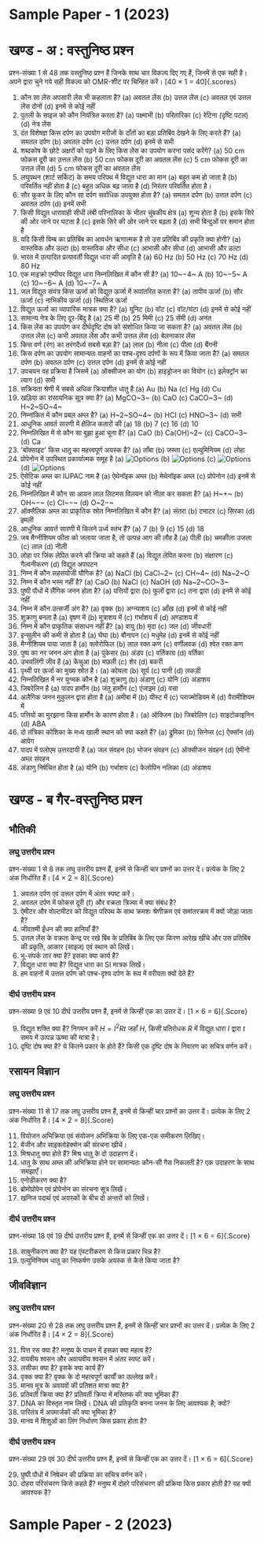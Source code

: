 # Sample Paper - 1 (2023)

# खण्ड - अ : वस्तुनिष्ठ प्रश्‍न

प्रश्‍न-संख्या 1 से 48 तक वस्तुनिष्ठ प्रश्‍न हैं जिनके साथ चार विकल्प दिए गए हैं, जिनमें से एक सही है। अपने द्वारा चुने गये सही विकल्प को OMR-शीट पर चिन्हित करें। [40 × 1 = 40]{.scores}

1. कौन सा लेंस अपसारी लेंस भी कहलाता है?
   (a) अवतल लेंस
   (b) उत्तल लेंस
   (c) अवतल एवं उत्तल लेंस दोनों
   (d) इनमें से कोई नहीं
2. पुतली के साइज को कौन नियंत्रित करता है?
   (a) पक्ष्माभी
   (b) परितारिका
   (c) रेटिना (दृष्टि पटल)
   (d) नेत्र लेंस
3. दंत विशेषज्ञ किस दर्पण का उपयोग मरीजों के दाँतों का बड़ा प्रतिबिंव देखने के लिए करते हैं?
   (a) समतल दर्पण
   (b) अवतल दर्पण
   (c) उत्तल दर्पण
   (d) इनमें से सभी
4. शब्दकोष के छोटे अक्षरों को पढ़ने के लिए किस लेंस का उपयोग करना पसंद करेंगे?
   (a) 50 cm फोकस दूरी का उत्तल लेंस
   (b) 50 cm फोकस दूरी का अवतल लेंस
   (c) 5 cm फोकस दूरी का उत्तल लेंस
   (d) 5 cm फोकस दूरी का अवतल लेंस
5. लघुपथन (शार्ट सर्किट) के समय परिपथ में विद्युत धारा का मान
   (a) बहुत कम हो जाता है
   (b) परिवर्तित नहीं होता है
   (c) बहुत अधिक बढ़ जाता है
   (d) निरंतर परिवर्तित होता है।
6. सौर कूकर के लिए कौन सा दर्पण सर्वाधिक उपयुक्त होता है?
   (a) समतल दर्पण
   (b) उत्तल दर्पण
   (c) अवतल दर्पण
   (d) इनमें सभी
7. किसी विद्युत धारावाही सीधी लंबी परिनालिका के भीतर चुंबकीय क्षेत्र
   (a) शून्य होता है
   (b) इसके सिरे की ओर जाने पर घटता है
   (c) इसके सिरे की ओर जाने पर बढ़ता है
   (d) सभी बिन्दुओं पर समान होता है
8. यदि किसी विम्ब का प्रतिबिंब का आवर्धन ऋणात्मक है तो उस प्रतिबिंव की प्रकृति क्या होगी?
   (a) वास्तविक और उल्टा
   (b) वास्तविक और सीधा
   (c) आभासी और सीधा
   (d) आभासी और उल्टा
9. भारत में उत्पादित प्रत्यावर्ती विद्युत धारा की आवृति है
   (a) 60 Hz
   (b) 50 Hz
   (c) 70 Hz
   (d) 80 Hz
10. एक माइक्रो एम्पीयर विद्युत धारा निम्नलिखित में कौन सी है?
    (a) 10~−4~ A
    (b) 10~−5~ A
    (c) 10~−6~ A
    (d) 10~−7~ A
11. जल विद्युत संयंत्र किस ऊर्जा को विद्युत ऊर्जा में रूपांतरित करता है?
    (a) तापीय ऊर्जा
    (b) सौर ऊर्जा
    (c) नाभिकीय ऊर्जा
    (d) स्थितिज ऊर्जा
12. विद्युत ऊर्जा का व्यापारिक मात्रक क्या है?
    (a) यूनिट
    (b) वॉट
    (c) वॉट/घंटा
    (d) इनमें से कोई नहीं
13. सामान्य नेत्र के लिए दूर-बिंदु है
    (a) 25 मी
    (b) 25 मिमी
    (c) 25 सेंमी
    (d) अनंत
14. किस लेंस का उपयोग कर दीर्घदृष्टि दोष को संशोधित किया जा सकता है?
    (a) अवतल लेंस
    (b) उत्तल लेंस
    (c) कभी अवतल लेंस और कभी उत्तल लेंस
    (d) बेलनाकार लेंस
15. किस वर्ण (रंग) का तरंगदैर्ध्य सबसे बड़ा है?
    (a) लाल
    (b) नीला
    (c) पीला
    (d) बैंगनी
16. किस दर्पण का उपयोग सामान्यतः वाहनों का पश्च-दृश्य दर्पणों के रूप में किया जाता है?
    (a) समतल दर्पण
    (b) अवतल दर्पण
    (c) उत्तल दर्पण
    (d) इनमें से कोई नहीं
17. उपचयन वह प्रक्रिया है जिसमें
    (a) ऑक्सीजन का योग
    (b) हाइड्रोजन का वियोग
    (c) इलेक्ट्रॉन का त्याग
    (d) सभी
18. सक्रियता श्रेणी में सबसे अधिक क्रियाशील धातु है
    (a) Au
    (b) Na
    (c) Hg
    (d) Cu
19. खड़िया का रासायनिक सूत्र क्या है?
    (a) MgCO~3~
    (b) CaO
    (c) CaCO~3~
    (d) H~2~SO~4~
20. निम्नांकित में कौन प्रबल अम्ल है?
    (a) H~2~SO~4~
    (b) HCI
    (c) HNO~3~
    (d) सभी
21. आधुनिक आवर्त सारणी में क्षैतिज कतारों की
    (a) 18
    (b) 7
    (c) 16
    (d) 10
22. निम्नलिखित में से कौन सा बुझा हुआ चूना है?
    (a) CaO
    (b) Ca(OH)~2~
    (c) CaCO~3~
    (d) Ca
23. 'बॉक्साइट' किस धातु का महत्त्वपूर्ण अयस्क है?
    (a) ताँबा
    (b) जस्ता
    (c) एल्युमिनियम
    (d) लोहा
24. प्रोपेनोन में उपस्थित प्रकार्यात्मक समूह है
    (a) ![Options](Images/MP1MCQ_Q24O1.svg)
    (b) ![Options](Images/MP1MCQ_Q24O2.svg)
    (c) ![Options](Images/MP1MCQ_Q24O3.svg)
    (d) ![Options](Images/MP1MCQ_Q24O4.svg)
25. ऐसेटिक अम्ल का IUPAC नाम है
    (a) ऐथेनॉइक अम्ल
    (b) मेथेनॉइक अम्ल
    (c) प्रोपेनोन
    (d) इनमें से कोई नहीं
26. निम्नलिखित में कौन सा आयन लाल लिटमस विलयन को नीला कर सकता है?
    (a) H~+~
    (b) OH~−~
    (c) CI~−~
    (d) O~2−~
27. ऑक्सैलिक अम्ल का प्राकृतिक स्रोत निम्नलिखित में कौन है?
    (a) संतरा
    (b) टमाटर
    (c) सिरका
    (d) इमली
28. आधुनिक आवर्त्त सारणी में कितने उर्ध्व स्तंभ हैं?
    (a) 7
    (b) 9
    (c) 15
    (d) 18
29. जब मैग्नीशियम फीता को जलाया जाता है, तो उत्पन्न आग की लौह है
    (a) पीली
    (b) चमकीला उजला
    (c) लाल
    (d) नीली
30. लोहा पर जिंक लेपित करने की क्रिया को कहते हैं
    (a) विद्युत लेपित करना
    (b) संक्षारण
    (c) गैल्वनीकरण
    (d) विद्युत अपघटन
31. निम्न में कौन सहसंयोजी यौगिक है?
    (a) NaCl
    (b) CaCl~2~
    (c) CH~4~
    (d) Na~2~O
32. निम्न में कौन भस्म नहीं है?
    (a) CaO
    (b) NaCl
    (c) NaOH
    (d) Na~2~CO~3~
33. पुष्पी पौधों में लैंगिक जनन होता है?
    (a) पत्तियों द्वारा
    (b) फूलों द्वारा
    (c) तना द्वारा
    (d) इनमें से कोई नहीं
34. निम्न में कौन उत्सर्जी अंग है?
    (a) वृक्क
    (b) अग्न्याशय
    (c) आँख
    (d) इनमें से कोई नहीं
35. शुक्राणु बनता है
    (a) वृषण में
    (b) मूत्राशय में
    (c) गर्भाशय में
    (d) अण्डाशय में
36. निम्न में कौन प्राकृतिक संसाधन नहीं हैं?
    (a) वायु
    (b) मृदा
    (c) जल
    (d) जीवधारी
37. इन्सुलीन की कमी से होता है
    (a) घेंघा
    (b) बौनापन
    (c) मधुमेह
    (d) इनमें से कोई नहीं
38. मैग्नीशियम पाया जाता है
    (a) क्लोरोफिल
    (b) लाल रक्त कण
    (c) वर्णीलवक
    (d) श्वेत रक्त कण
39. पुष्प का नर जनन अंग होता है
    (a) पुंकेसर
    (b) अंडप
    (c) वर्तिकाग्र
    (d) वर्तिका
40. उभयलिंगी जीव है
    (a) केंचुआ
    (b) मछली
    (c) शेर
    (d) बकरी
41. पृथ्वी पर ऊर्जा का मुख्य स्रोत है।
    (a) कोयला
    (b) सूर्य
    (c) पानी
    (d) लकड़ी
42. निम्नलिखित में नर युग्मक कौन है
    (a) शुक्राणु
    (b) अंडाणु
    (c) योनि
    (d) अंडाशय
43. जिबरेलिन है
    (a) पादप हार्मोन
    (b) जंतु हार्मोन
    (c) एंजाइम
    (d) वसा
44. अलैगिक जनन मुकुलन द्वारा होता है
    (a) अमीबा में
    (b) यीस्ट में
    (c) प्लाज्मोडियम में
    (d) पैरामीशियम में
45. पत्तियों का मुरझाना किस हार्मोन के कारण होता है।
    (a) ऑक्जिन
    (b) जिबरेलिन
    (c) साइटोकाइनिन
    (d) ABA
46. दो तंत्रिका कोशिका के मध्य खाली स्थान को क्या कहते हैं?
    (a) द्रुमिका
    (b) सिनेप्स
    (c) ऐक्सॉन
    (d) आवेग
47. पादप में पलोएम उत्तरदायी है
    (a) जल संवहन
    (b) भोजन संवहन
    (c) ऑक्सीजन संवहन
    (d) ऐमीनो अम्ल संवहन
48. अंडाणु निषेचित होता है
    (a) योनि
    (b) गर्भाशय
    (c) फेलोपिन नलिका
    (d) अंडाशय

# खण्ड - ब गैर-वस्तुनिष्ठ प्रश्‍न

## भौतिकी

### लघु उत्तरीय प्रश्‍न

प्रश्‍न-संख्या 1 से 8 तक लघु उत्तरीय प्रश्‍न हैं, इनमें से किन्हीं चार प्रश्‍नों का उत्तर दें। प्रत्येक के लिए 2 अंक निर्धारित हैं। [4 × 2 = 8]{.Score}

1. अवतल दर्पण एवं उत्तल दर्पण में अंतर स्पष्ट करें।
2. अवतल दर्पण में फोकस दूरी (f) और वक्रता त्रिज्या में क्या संबंध है?
3. ऐमीटर और वोल्टमीटर को विद्युत परिपथ के साथ क्रमशः श्रेणीक्रम एवं समांतरक्रम में क्यों जोड़ा जाता है?
4. जीवाश्मी ईंधन की क्या हानियाँ हैं?
5. उत्तल लेंस के वक्रता केन्द्र पर रखे बिंब के प्रतिबिंब के लिए एक किरण आरेख खींचे और उस प्रतिबिंब की प्रकृति, आकार (साइज) एवं स्थान को लिखें।
6. भू-संपर्क तार क्या है? इसका क्या कार्य है?
7. विद्युत धारा क्या है? विद्युत धारा का SI मात्रक लिखें।
8. हम वाहनों में उत्तल दर्पण को पश्च-दृश्य दर्पण के रूप में वरीयता क्यों देते हैं?

### दीर्घ उत्तरीय प्रश्‍न

प्रश्‍न-संख्या 9 एवं 10 दीर्घ उत्तरीय प्रश्‍न हैं, इनमें से किन्हीं एक का उत्तर दें। [1 × 6 = 6]{.Score}

9. विद्युत शक्ति क्या है? निगमन करें $H = I^2Rt$ जहाँ $H$, किसी प्रतिरोधक $R$ में विद्युत धारा $I$ द्वारा $t$ समय में उत्पन्न ऊष्मा की मात्रा है।
10. दृष्टि दोष क्या है? ये कितने प्रकार के होते हैं? किसी एक दृष्टि दोष के निवारण का सचित्र वर्णन करें।

## रसायन विज्ञान

### लघु उत्तरीय प्रश्‍न

प्रश्‍न-संख्या 11 से 17 तक लघु उत्तरीय प्रश्‍न हैं, इनमें से किन्हीं चार प्रश्‍नों का उत्तर दें। प्रत्येक के लिए 2 अंक निर्धारित हैं। [4 × 2 = 8]{.Score}

11. वियोजन अभिक्रिया एवं संयोजन अभिक्रिया के लिए एक-एक समीकरण लिखिए।
12. बेंजीन और साइक्लोहेक्सेन की संरचना खीचें।
13. मिश्रधातु क्या होते हैं? मिश्र धातु के दो उदाहरण दें।
14. धातु के साथ अम्ल की अभिक्रिया होने पर सामान्यतः कौन-सी गैस निकलती है? एक उदाहरण के साथ समझाएँ।
15. एनोडीकरण क्या है?
16. ब्रोमोप्रोपेन एवं प्रोपेनोन का संरचना सूत्र लिखें।
17. खनिज पदार्थ एवं अयस्कों के बीच दो अन्तरों को लिखें।

### दीर्घ उत्तरीय प्रश्‍न

प्रश्‍न-संख्या 18 एवं 19 दीर्घ उत्तरीय प्रश्‍न हैं, इनमें से किन्हीं एक का उत्तर दें। [1 × 6 = 6]{.Score}

18. साबुनीकरण क्या है? यह एंस्टरीकरण से किस प्रकार भिन्न है?
19. एल्युमिनियम धातु का निष्कर्षण उसके अयस्क से कैसे किया जाता है?

## जीवविज्ञान

### लघु उत्तरीय प्रश्‍न

प्रश्‍न-संख्या 20 से 28 तक लघु उत्तरीय प्रश्‍न हैं, इनमें से किन्हीं चार प्रश्‍नों का उत्तर दें। प्रत्येक के लिए 2 अंक निर्धारित हैं। [4 × 2 = 8]{.Score}

31. पित्त रस क्या है? मनुष्य के पाचन में इसका क्या महत्व है?
32. वायवीय श्वसन और अवायवीय श्वसन में अंतर स्पष्ट करें।
33. लसीका क्या है? इसके क्या कार्य हैं?
34. वृक्क क्या है? वृक्क के दो महत्वपूर्ण कार्यों का उल्लेख करें।
35. मानव मूत्र के अवयवों की प्रतिशत मात्रा क्या है?
36. प्रतिवर्ती क्रिया क्या है? प्रतिवर्ती क्रिया में मस्तिष्क की क्या भूमिका हैं?
37. DNA का विस्तृत नाम लिखें। DNA की प्रतिकृति बनना जनन के लिए आवश्यक है; क्यों?
38. पारितंत्र में अपमार्जकों की क्या भूमिका है?
39. मानव में शिशुओं का लिंग निर्धारण किस प्रकार होता है?

### दीर्घ उत्तरीय प्रश्‍न

प्रश्‍न-संख्या 29 एवं 30 दीर्घ उत्तरीय प्रश्‍न हैं, इनमें से किन्हीं एक का उत्तर दें। [1 × 6 = 6]{.Score}

29. पुष्पी पौधों में निषेचन की प्रक्रिया का सचित्र वर्णन करें।
30. दोहरा परिसंचरण किसे कहते हैं? मनुष्य में दोहरे परिसंचरण की प्रक्रिया किस प्रकार होती है? यह क्यों आवश्यक है?

# Sample Paper - 2 (2023)